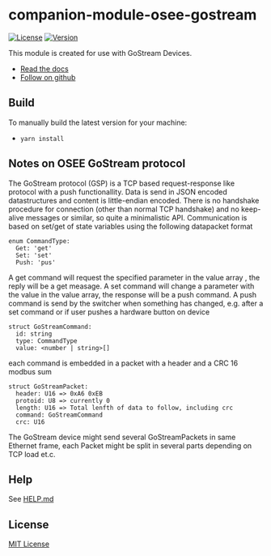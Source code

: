 # companion-module-osee-gostream

[![License](https://img.shields.io/github/license/bitfocus/companion-module-osee-gostream)](https://github.com/bitfocus/companion-module-osee-gostream/blob/main/LICENSE)
[![Version](https://img.shields.io/github/v/release/bitfocus/companion-module-osee-gostream)](https://github.com/bitfocus/companion-module-osee-gostream/releases)

This module is created for use with GoStream Devices.

- [Read the docs](./How%20to%20connect%20to%20computer%20software%20and%20companion.pdf)
- [Follow on github](https://github.com/bitfocus/companion-module-osee-gostream)

## Build

To manually build the latest version for your machine:

- `yarn install`

## Notes on OSEE GoStream protocol

The GoStream protocol (GSP) is a TCP based request-response like protocol with a push functionallity. Data is send in JSON encoded datastructures and content is little-endian encoded. 
There is no handshake procedure for connection (other than normal TCP handshake) and no keep-alive messages or similar, so quite a minimalistic API. 
Communication is based on set/get of state variables using the following datapacket format 

```
enum CommandType:
  Get: 'get'
  Set: 'set'
  Push: 'pus'
```

A get command will request the specified parameter in the value array , the reply will be a get measage.
A set command will change a parameter with the value in the value array, the response will be a push command. 
A push command is send by the switcher when something has changed, e.g. after a set command or if user pushes a hardware button on device

```
struct GoStreamCommand:
  id: string    
  type: CommandType
  value: <number | string>[]
```
each command is embedded in a packet with a header and a CRC 16 modbus sum 
```
struct GoStreamPacket:
  header: U16 => 0xA6 0xEB
  protoid: U8 => currently 0
  length: U16 => Total lenfth of data to follow, including crc 
  command: GoStreamCommand
  crc: U16 
```
The GoStream device might send several GoStreamPackets in same Ethernet frame, each Packet might be split in several parts depending on TCP load et.c.

## Help

See [HELP.md](./companion/HELP.md)

## License

[MIT License](./LICENSE)
